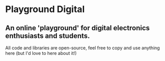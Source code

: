 # Playground Digital

## An online 'playground' for digital electronics enthusiasts and students.

All code and libraries are open-source, feel free to copy and use anything here (but I'd love to here about it!)
